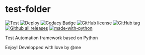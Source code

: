# test-folder 

![Test](https://github.com/bmmauri/test-folder/workflows/Test/badge.svg?branch=master) ![Deploy](https://github.com/bmmauri/test-folder/workflows/Deploy/badge.svg?branch=master)
[![Codacy Badge](https://api.codacy.com/project/badge/Grade/a71b1ce7a7ae4742822eb06979660449)](https://app.codacy.com/manual/maurizio.bussi.mb/test-folder?utm_source=github.com&utm_medium=referral&utm_content=bmmauri/test-folder&utm_campaign=Badge_Grade_Dashboard)
[![GitHub license](https://img.shields.io/github/license/bmmauri/test-folder.svg)](https://github.com/bmmauri/test-folder/blob/master/LICENSE)
[![GitHub tag](https://img.shields.io/github/tag/bmmauri/test-folder.svg)](https://GitHub.com/bmmauri/test-folder/tags/)
[![Github all releases](https://img.shields.io/github/downloads/bmmauri/test-folder/total.svg)](https://GitHub.com/bmmauri/test-folder/releases/)
[![made-with-python](https://img.shields.io/badge/Made%20with-Python-1f425f.svg)](https://www.python.org/)






Test Automation framework based on Python

Enjoy! Developped with love by @me

